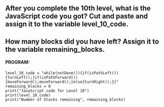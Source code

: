## After you complete the 10th level, what is the JavaScript code you got? Cut and paste and assign it to the variable level_10_code.
## How many blocks did you have left? Assign it to the variable remaining_blocks.
#### PROGRAM:
```
level_10_code = "while(notDone()){if(isPathLeft()){turnLeft();}if(isPathForward()){moveForward();moveForward();}else{turnRight();}}"
remaining_blocks = 0
print("JavaScript code for Level 10")
print(level_10_code)
print("Number of blocks remaining", remaining_blocks)
```
